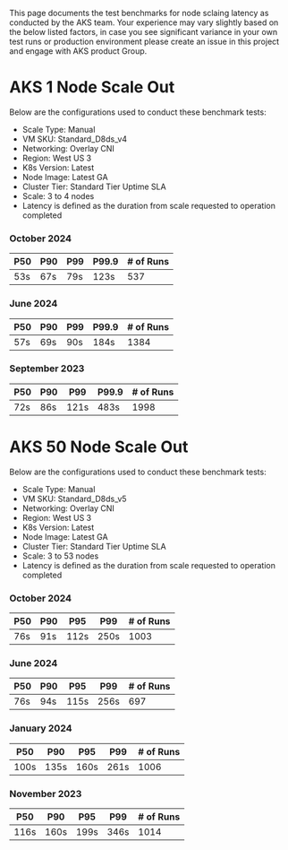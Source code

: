 
This page documents the test benchmarks for node sclaing latency as conducted by the AKS team. Your experience may vary slightly based on the below listed factors, in case you see significant variance in your own test runs or production environment please create an issue in this project and engage with AKS product Group.

# AKS 1 Node Scale Out
Below are the configurations used to conduct these benchmark tests:
* Scale Type: Manual
* VM SKU: Standard_D8ds_v4
* Networking: Overlay CNI
* Region: West US 3
* K8s Version: Latest
* Node Image: Latest GA
* Cluster Tier: Standard Tier Uptime SLA
* Scale: 3 to 4 nodes
* Latency is defined as the duration from scale requested to operation completed

### October 2024

| P50 | P90 | P99 | P99.9 | # of Runs|
| ----------------- | ----------------- | ----------------- | ----------------- |---------|
| 53s |	67s |	79s |	123s | 537 |

### June 2024

| P50 | P90 | P99 | P99.9 | # of Runs|
| ----------------- | ----------------- | ----------------- | ----------------- |---------|
| 57s |	69s |	90s |	184s | 1384 |

### September 2023

| P50 | P90 | P99 | P99.9 | # of Runs|
| ----------------- | ----------------- | ----------------- | ----------------- |---------|
| 72s |	86s |	121s | 483s | 1998 |

# AKS 50 Node Scale Out
Below are the configurations used to conduct these benchmark tests:
* Scale Type: Manual
* VM SKU: Standard_D8ds_v5
* Networking: Overlay CNI
* Region: West US 3
* K8s Version: Latest
* Node Image: Latest GA
* Cluster Tier: Standard Tier Uptime SLA
* Scale: 3 to 53 nodes
* Latency is defined as the duration from scale requested to operation completed

### October 2024
| P50 | P90 |  P95 | P99 | # of Runs|
| ----------------- | ----------------- | ----------------- | ----------------- |---------|
| 76s |	91s |	112s | 250s | 1003 |

### June 2024
| P50 | P90 |  P95 | P99 | # of Runs|
| ----------------- | ----------------- | ----------------- | ----------------- |---------|
| 76s |	94s |	115s | 256s | 697 |

### January 2024  
| P50 | P90 |  P95 | P99 | # of Runs|
| ----------------- | ----------------- | ----------------- | ----------------- |---------|
| 100s | 135s | 160s | 261s |	1006 |

### November 2023  
| P50 | P90 |  P95 | P99 | # of Runs|
| ----------------- | ----------------- | ----------------- | ----------------- |---------|
| 116s | 160s | 199s | 346s | 1014 |
